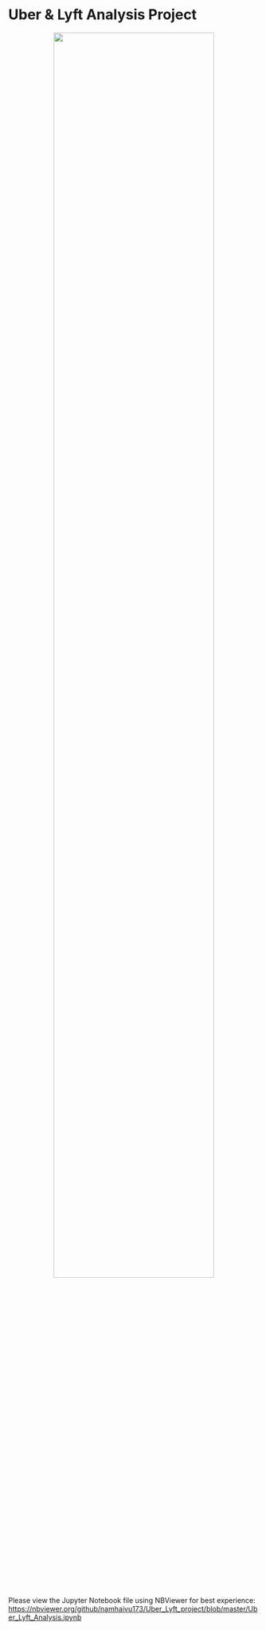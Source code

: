 # Uber & Lyft Analysis Project

<!---![alt text](https://www.ridester.com/wp-content/uploads/2021/09/uber_vs_lyft_overview_1.jpg) --->

<p align="center">
<img src="https://www.ridester.com/wp-content/uploads/2021/09/uber_vs_lyft_overview_1.jpg" 
alt="" title="Source: https://www.ridester.com/uber-vs-lyft/" width="80%" height="80%">
</p>

Please view the Jupyter Notebook file using NBViewer for best experience: https://nbviewer.org/github/namhaivu173/Uber_Lyft_project/blob/master/Uber_Lyft_Analysis.ipynb
